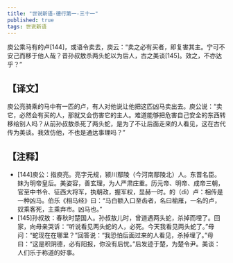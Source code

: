 ```yaml
---
title: "世说新语-德行第一-三十一"
published: true
tags: 世说新语
---
```


庾公乘马有的卢[144]，或语令卖去，庾云：“卖之必有买者，即复害其主。宁可不安己而移于他人哉？昔孙叔敖杀两头蛇以为后人，古之美谈[145]。效之，不亦达乎？”

## 【译文】

庾公亮骑乘的马中有一匹的卢，有人对他说让他把这匹凶马卖出去。庾公说：“卖它，必然会有买的人，那就又会伤害它的主人。难道能够把危害自己安全的东西转移给别人吗？从前孙叔敖杀死了两头蛇，是为了不让后面走来的人看见，这在古代传为美谈。我效仿他，不也是通达事理吗？”

## 【注释】

- [144]庾公：指庾亮。亮字元规，颍川鄢陵（今河南鄢陵北）人。东晋名臣。妹为明帝皇后。美姿容，善玄理，为人严肃庄重。历元帝、明帝、成帝三朝，官至中书令、征西大将军，执朝政，握军权，显赫一时。的（dì）卢：相传是一种凶马。伯乐《相马经》曰：“马白额入口至齿者，名曰榆雁，一名的卢，奴乘客死，主乘弃市。凶马也。”
- [145]孙叔敖：春秋时楚国人。孙叔敖儿时，曾道遇两头蛇，杀掉而埋了。回家，向母亲哭诉：“听说看见两头蛇的人，必死。今天我看见两头蛇了。”母问：“蛇现在在哪里？”回答说：“我恐怕后面过来的人看见，杀掉埋了。”母曰：“这是积阴德，必有阳报，你没有后忧。”后发迹于楚，为楚令尹。美谈：人们乐于称道的好事。